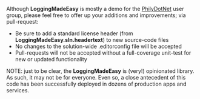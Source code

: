 Although **LoggingMadeEasy** is mostly a demo for the <a href="https://www.meetup.com/philly-net/" target="_blank">PhilyDotNet</a> user group, please feel free to offer up your additions and improvements; via pull-request:

* Be sure to add a standard license header  (from  **LoggingMadeEasy.sln.headertext**) to new source-code files
* No changes to the solution-wide .editorconfig file will be accepted
* Pull-requests will not be accepted without a full-coverage unit-test for new or updated functionality
 
NOTE: just to be clear, the **LoggingMadeEasy** is (very!) opinionated library.  As such, it may not be for everyone.  Even so, a close antecedent of this code has been successfully deployed in dozens of production apps and services.
